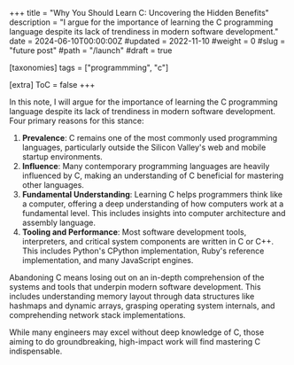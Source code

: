 +++
title = "Why You Should Learn C: Uncovering the Hidden Benefits"
description = "I argue for the importance of learning the C programming language despite its lack of trendiness in modern software development."
date = 2024-06-10T00:00:00Z
#updated = 2022-11-10
#weight = 0
#slug = "future post"
#path = "/launch"
#draft = true

[taxonomies]
tags = ["programmming", "c"]

[extra]
ToC = false
+++

In this note, I will argue for the importance of learning the C programming language despite its lack of trendiness in modern software development. Four primary reasons for this stance:

1. **Prevalence**: C remains one of the most commonly used programming languages, particularly outside the Silicon Valley's web and mobile startup environments.
2. **Influence**: Many contemporary programming languages are heavily influenced by C, making an understanding of C beneficial for mastering other languages.
3. **Fundamental Understanding**: Learning C helps programmers think like a computer, offering a deep understanding of how computers work at a fundamental level. This includes insights into computer architecture and assembly language.
4. **Tooling and Performance**: Most software development tools, interpreters, and critical system components are written in C or C++. This includes Python's CPython implementation, Ruby's reference implementation, and many JavaScript engines.

Abandoning C means losing out on an in-depth comprehension of the systems and tools that underpin modern software development. This includes understanding memory layout through data structures like hashmaps and dynamic arrays, grasping operating system internals, and comprehending network stack implementations.

While many engineers may excel without deep knowledge of C, those aiming to do groundbreaking, high-impact work will find mastering C indispensable.
